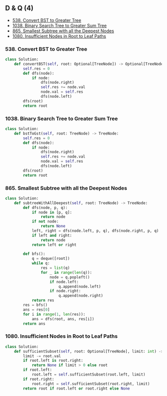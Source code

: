 ## D & Q (4)

* [538. Convert BST to Greater Tree](#538-convert-bst-to-greater-tree)
* [1038. Binary Search Tree to Greater Sum Tree](#1038-binary-search-tree-to-greater-sum-tree)
* [865. Smallest Subtree with all the Deepest Nodes](#865-smallest-subtree-with-all-the-deepest-nodes)
* [1080. Insufficient Nodes in Root to Leaf Paths](#1080-insufficient-nodes-in-root-to-leaf-paths)

### 538. Convert BST to Greater Tree

```python
class Solution:
    def convertBST(self, root: Optional[TreeNode]) -> Optional[TreeNode]:
        self.res = 0
        def dfs(node):
            if node:
                dfs(node.right)
                self.res += node.val 
                node.val = self.res
                dfs(node.left)
        dfs(root)
        return root
```

### 1038. Binary Search Tree to Greater Sum Tree

```python
class Solution:
    def bstToGst(self, root: TreeNode) -> TreeNode:
        self.res = 0
        def dfs(node):
            if node:
                dfs(node.right)
                self.res += node.val
                node.val = self.res
                dfs(node.left) 
        dfs(root)
        return root
```

### 865. Smallest Subtree with all the Deepest Nodes

```python
class Solution:
    def subtreeWithAllDeepest(self, root: TreeNode) -> TreeNode:
        def dfs(node, p, q):
            if node in [p, q]:
                return node 
            if not node:
                return None 
            left, right = dfs(node.left, p, q), dfs(node.right, p, q)
            if left and right:
                return node 
            return left or right 
        
        def bfs():
            q = deque([root])
            while q:
                res = list(q)
                for _ in range(len(q)):
                    node = q.popleft()
                    if node.left:
                        q.append(node.left)
                    if node.right:
                        q.append(node.right)
            return res 
        res = bfs()
        ans = res[0]
        for i in range(1, len(res)):
            ans = dfs(root, ans, res[i])
        return ans 
```

### 1080. Insufficient Nodes in Root to Leaf Paths

```python
class Solution:
    def sufficientSubset(self, root: Optional[TreeNode], limit: int) -> Optional[TreeNode]:
        limit -= root.val 
        if root.left is root.right:
            return None if limit > 0 else root 
        if root.left:
            root.left = self.sufficientSubset(root.left, limit)
        if root.right:
            root.right = self.sufficientSubset(root.right, limit)
        return root if root.left or root.right else None
```
